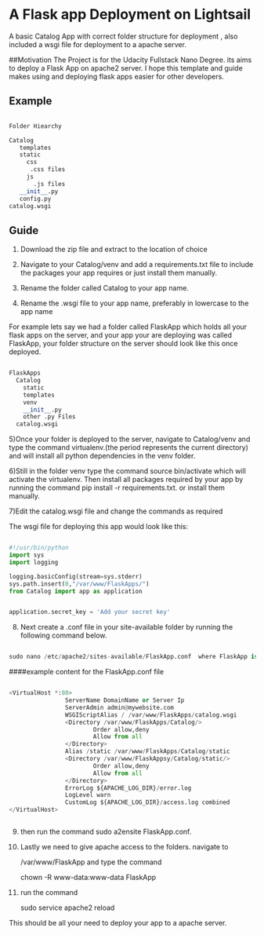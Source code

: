 # A Flask app Deployment on Lightsail

A basic Catalog App  with correct folder structure for deployment , also included a wsgi file for deployment to a apache server.

##Motivation
  The Project is for the Udacity Fullstack Nano Degree. its aims to deploy a Flask App on apache2 server. I hope this template and guide makes using and deploying flask apps easier for other developers.
  
## Example

```python

Folder Hiearchy

Catalog
   templates
   static
     css
      .css files
     js
       .js files
   __init__.py
   config.py
catalog.wsgi

```

## Guide

1) Download the zip file and extract to the location of choice

2) Navigate to your Catalog/venv and add a requirements.txt file to include the packages your app requires or just install them manually.

3) Rename the folder called Catalog to your app name.

4) Rename the .wsgi file to your app name, preferably in lowercase to the app name

For example lets say we had a folder called FlaskApp which holds all your flask apps on the server, and your app your are deploying was called FlaskApp, your folder structure on the server should look like this once deployed.

```python

FlaskApps
  Catalog
    static
    templates
    venv
    __init__.py 
    other .py Files
  catalog.wsgi

```  


5)Once your folder is deployed to the server, navigate to Catalog/venv and type the
  command virtualenv.(the period represents the current directory) and will install all python dependencies in the venv folder. 

6)Still in the folder venv type the command source bin/activate which will activate the virtualenv.
  Then install all packages required by your app by running the command pip install -r requirements.txt. or install them manually.

7)Edit the catalog.wsgi file and change the commands as required  

The wsgi file for deploying this app would look like this:

```python

#!/usr/bin/python
import sys
import logging

logging.basicConfig(stream=sys.stderr)
sys.path.insert(0,"/var/www/FlaskApps/")
from Catalog import app as application


application.secret_key = 'Add your secret key'

```

8) Next create a .conf file in your site-available folder by running the following command below.

```python

sudo nano /etc/apache2/sites-available/FlaskApp.conf  where FlaskApp is the name of the app

```

####example content for the FlaskApp.conf file

```python

<VirtualHost *:80>
                ServerName DomainName or Server Ip
                ServerAdmin admin@mywebsite.com
                WSGIScriptAlias / /var/www/FlaskApps/catalog.wsgi
                <Directory /var/www/FlaskApps/Catalog/>
                        Order allow,deny
                        Allow from all
                </Directory>
                Alias /static /var/www/FlaskApps/Catalog/static
                <Directory /var/www/FlaskAppsy/Catalog/static/>
                        Order allow,deny
                        Allow from all
                </Directory>
                ErrorLog ${APACHE_LOG_DIR}/error.log
                LogLevel warn
                CustomLog ${APACHE_LOG_DIR}/access.log combined
</VirtualHost>



```

9) then run the command sudo a2ensite FlaskApp.conf.

10) Lastly we need to give apache access to the folders. navigate to
    
    /var/www/FlaskApp and type the command

    chown -R www-data:www-data FlaskApp

11) run the command
  
    sudo service apache2 reload

This should be all your need to deploy your app to a apache server.

